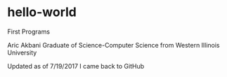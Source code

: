 # hello-world
First Programs

Aric Akbani
Graduate of Science-Computer Science
  from Western Illinois University

Updated as of 7/19/2017
I came back to GitHub
